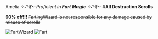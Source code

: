 Amelia
✧˖*°࿐ Proficient in ***Fart Magic*** ✧˖*°࿐
#**All Destruction Scrolls 60% off!!!**
~~FartingWizard is not responsible for any damage caused by misuse of scrolls~~

![FartWizard](https://th.bing.com/th/id/OIP.QXoVtNckddERgRipnurbSAHaIv?w=740&h=874&rs=1&pid=ImgDetMain)
![Fart](https://c.tenor.com/gmfCrdxbfpkAAAAC/fart.gif)
